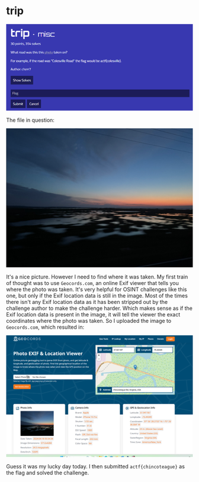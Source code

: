 # trip
![](../images/trip-part-1.png)

The file in question:

![](../images/trip-part-2.png)

It's a nice picture. However I need to find where it was taken. My first train of thought was to use `Geocords.com`, an online Exif viewer that tells you where the photo was taken. It's very helpful for OSINT challenges like this one, but only if the Exif location data is still in the image. Most of the times there isn't any Exif location data as it has been stripped out by the challenge author to make the challenge harder. Which makes sense as if the Exif location data is present in the image, it will tell the viewer the exact coordinates where the photo was taken. So I uploaded the image to `Geocords.com`, which resulted in:

![](../images/trip-part-3.png)

Guess it was my lucky day today. I then submitted `actf{chincoteague}` as the flag and solved the challenge.
